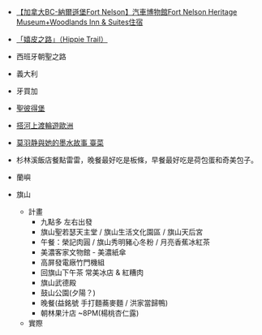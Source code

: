 - [【加拿大BC-納爾遜堡Fort Nelson】汽車博物館Fort Nelson Heritage Museum+Woodlands Inn & Suites住宿](https://www.foodtigertw.com/blog/post/49687413)

- [「嬉皮之路」（Hippie Trail）](https://www.facebook.com/leeyian1986/posts/10159319425104451)

- 西班牙朝聖之路

- 義大利

- 牙買加

- [聖彼得堡](https://www.facebook.com/mtcintaipei/posts/4194850173884871)

- [搭河上渡輪遊歐洲](https://www.facebook.com/felix.hong/posts/10159464894785516)

- [莫羽静與她的墨水故事 臺菜](https://www.facebook.com/TaiwanInkStory/posts/599208731442683#)

- 杉林溪飯店餐點雷雷，晚餐最好吃是板條，早餐最好吃是荷包蛋和奇美包子。

- 蘭嶼

- 旗山
    - 計畫
        - 九點多 左右出發
        - 旗山聖若瑟天主堂 / 旗山生活文化園區 / 旗山天后宮
        - 午餐：榮記肉圓 / 旗山秀明豬心冬粉 / 月亮香蕉冰紅茶
        - 美濃客家文物館 - 美濃紙傘
        - 高屏發電廠竹門機組
        - 回旗山下午茶 常美冰店 & 紅糟肉
        - 旗山武德殿 
        - 鼓山公園(夕陽？)
        - 晚餐(益銘號 手打麵蕎麥麵 / 洪家當歸鴨)
        - 朝林果汁店 ~8PM(楊桃杏仁露)
    - 實際